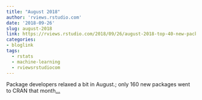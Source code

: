 ```yaml
---
title: "August 2018"
author: 'rviews.rstudio.com'
date: '2018-09-26'
slug: august-2018
link: https://rviews.rstudio.com/2018/09/26/august-2018-top-40-new-packages/
categories:
- bloglink
tags:
  - rstats
  - machine-learning
  - rviewsrstudiocom
---
```


Package developers relaxed a bit in August.; only 160 new packages went to CRAN that month[... <i class="fas fa-external-link-alt"></i>](https://rviews.rstudio.com/2018/09/26/august-2018-top-40-new-packages/)

